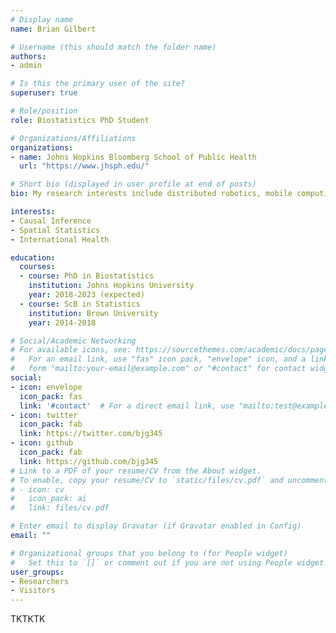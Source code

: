 ```yaml
---
# Display name
name: Brian Gilbert

# Username (this should match the folder name)
authors:
- admin

# Is this the primary user of the site?
superuser: true

# Role/position
role: Biostatistics PhD Student

# Organizations/Affiliations
organizations:
- name: Johns Hopkins Bloomberg School of Public Health
  url: "https://www.jhsph.edu/"

# Short bio (displayed in user profile at end of posts)
bio: My research interests include distributed robotics, mobile computing and programmable matter.

interests:
- Causal Inference
- Spatial Statistics
- International Health

education:
  courses:
  - course: PhD in Biostatistics
    institution: Johns Hopkins University
    year: 2018-2023 (expected)
  - course: ScB in Statistics
    institution: Brown University
    year: 2014-2018

# Social/Academic Networking
# For available icons, see: https://sourcethemes.com/academic/docs/page-builder/#icons
#   For an email link, use "fas" icon pack, "envelope" icon, and a link in the
#   form "mailto:your-email@example.com" or "#contact" for contact widget.
social:
- icon: envelope
  icon_pack: fas
  link: '#contact'  # For a direct email link, use "mailto:test@example.org".
- icon: twitter
  icon_pack: fab
  link: https://twitter.com/bjg345
- icon: github
  icon_pack: fab
  link: https://github.com/bjg345
# Link to a PDF of your resume/CV from the About widget.
# To enable, copy your resume/CV to `static/files/cv.pdf` and uncomment the lines below.
# - icon: cv
#   icon_pack: ai
#   link: files/cv.pdf

# Enter email to display Gravatar (if Gravatar enabled in Config)
email: ""

# Organizational groups that you belong to (for People widget)
#   Set this to `[]` or comment out if you are not using People widget.
user_groups:
- Researchers
- Visitors
---
```


TKTKTK